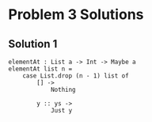 # Problem 3 Solutions

## Solution 1

```
elementAt : List a -> Int -> Maybe a 
elementAt list n = 
    case List.drop (n - 1) list of 
        [] -> 
            Nothing 

        y :: ys -> 
            Just y
```

